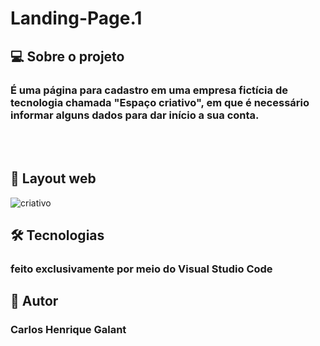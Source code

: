 # Landing-Page.1

## 💻 Sobre o projeto

### É uma página para cadastro em uma empresa fictícia de tecnologia chamada "Espaço criativo", em que é necessário informar alguns dados para dar início a sua conta.
<br>
<br>

## 🎨 Layout web

![criativo](https://user-images.githubusercontent.com/123756073/220761175-434cbe18-a1b6-40e5-923f-1cc13a182deb.png)

## 🛠 Tecnologias
### feito exclusivamente por meio do Visual Studio Code

## 🦸 Autor
### Carlos Henrique Galant
